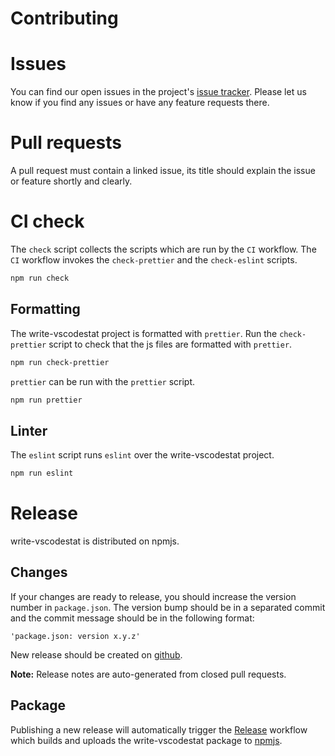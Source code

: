 # Contributing

# Issues

You can find our open issues in the project's [issue tracker](https://github.com/veghdev/write-vscodestat/issues). Please let us know if you find any issues or have any feature requests there.

# Pull requests

A pull request must contain a linked issue, its title should explain the issue or feature shortly and clearly.

# CI check

The `check` script collects the scripts which are run by the `CI` workflow.
The `CI` workflow invokes the `check-prettier` and the `check-eslint` scripts.

```sh
npm run check
```

## Formatting

The write-vscodestat project is formatted with `prettier`.
Run the `check-prettier` script to check that the js files are formatted with `prettier`.

```sh
npm run check-prettier
```

`prettier` can be run with the `prettier` script.

```sh
npm run prettier
```

## Linter

The `eslint` script runs `eslint` over the write-vscodestat project.

```sh
npm run eslint
```

# Release

write-vscodestat is distributed on npmjs.

## Changes

If your changes are ready to release, you should increase the version number in `package.json`. The version bump should be in a separated commit 
and the commit message should be in the following format:

```
'package.json: version x.y.z'
```

New release should be created on [github](https://github.com/veghdev/write-vscodestat/releases/new).

**Note:** Release notes are auto-generated from closed pull requests.

## Package

Publishing a new release will automatically trigger the [Release](https://github.com/veghdev/write-vscodestat/blob/main/.github/workflows/release.yml) workflow which builds and uploads the write-vscodestat package to [npmjs](https://www.npmjs.com/package/write-vscodestat/).
